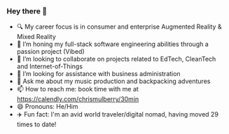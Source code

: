### Hey there 👋

- 🔍 My career focus is in consumer and enterprise Augmented Reality & Mixed Reality
- 🌱 I’m honing my full-stack software engineering abilities through a passion project (Vibed)
- 🤝 I’m looking to collaborate on projects related to EdTech, CleanTech and Internet-of-Things
- 🤔 I’m looking for assistance with business administration 
- 💬 Ask me about my music production and backpacking adventures 
- 📫 How to reach me: book time with me at https://calendly.com/chrismulberry/30min
- 😄 Pronouns: He/Him
- ✈️ Fun fact: I'm an avid world traveler/digital nomad, having moved 29 times to date!
